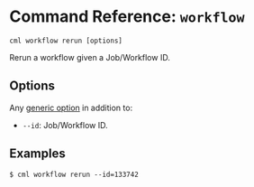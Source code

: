 # Command Reference: `workflow`

```usage
cml workflow rerun [options]
```

Rerun a workflow given a Job/Workflow ID.

## Options

Any [generic option](/doc/ref) in addition to:

- `--id`: Job/Workflow ID.

## Examples

```cli
$ cml workflow rerun --id=133742
```
